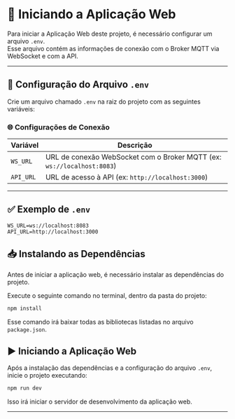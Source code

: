 # 🚀 Iniciando a Aplicação Web

Para iniciar a Aplicação Web deste projeto, é necessário configurar um arquivo `.env`.  
Esse arquivo contém as informações de conexão com o Broker MQTT via WebSocket e com a API.

---

## 📄 Configuração do Arquivo `.env`

Crie um arquivo chamado `.env` na raiz do projeto com as seguintes variáveis:

### 🌐 Configurações de Conexão

| Variável   | Descrição                                  |
|------------|--------------------------------------------|
| `WS_URL` | URL de conexão WebSocket com o Broker MQTT (ex: `ws://localhost:8083`) |
| `API_URL` | URL de acesso à API (ex: `http://localhost:3000`) |

---

## ✅ Exemplo de `.env`

```env
WS_URL=ws://localhost:8083
API_URL=http://localhost:3000
```

## 📥 Instalando as Dependências

Antes de iniciar a aplicação web, é necessário instalar as dependências do projeto.

Execute o seguinte comando no terminal, dentro da pasta do projeto:

```cmd
npm install
```

Esse comando irá baixar todas as bibliotecas listadas no arquivo `package.json`.

## ▶️ Iniciando a Aplicação Web

Após a instalação das dependências e a configuração do arquivo `.env`, inicie o projeto executando:

```cmd
npm run dev
```

Isso irá iniciar o servidor de desenvolvimento da aplicação web.

---

